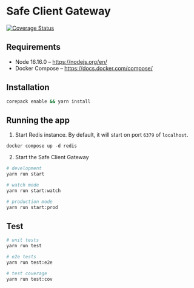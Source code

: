 # Safe Client Gateway

[![Coverage Status](https://coveralls.io/repos/github/5afe/safe-client-gateway-nest/badge.svg?branch=coverage-action)](https://coveralls.io/github/5afe/safe-client-gateway-nest?branch=coverage-action)

## Requirements
- Node 16.16.0 – https://nodejs.org/en/
- Docker Compose – https://docs.docker.com/compose/

## Installation

```bash
corepack enable && yarn install
```

## Running the app

1. Start Redis instance. By default, it will start on port `6379` of `localhost`.

```shell
docker compose up -d redis
```

2. Start the Safe Client Gateway

```bash
# development
yarn run start

# watch mode
yarn run start:watch

# production mode
yarn run start:prod
```

## Test

```bash
# unit tests
yarn run test

# e2e tests
yarn run test:e2e

# test coverage
yarn run test:cov
```
